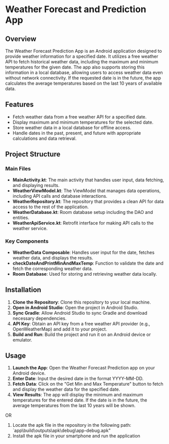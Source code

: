 # Weather Forecast and Prediction App

## Overview

The Weather Forecast Prediction App is an Android application designed to provide weather information for a specified date. It utilizes a free weather API to fetch historical weather data, including the maximum and minimum temperatures for the given date. The app also supports storing this information in a local database, allowing users to access weather data even without network connectivity. If the requested date is in the future, the app calculates the average temperatures based on the last 10 years of available data.

## Features

- Fetch weather data from a free weather API for a specified date.
- Display maximum and minimum temperatures for the selected date.
- Store weather data in a local database for offline access.
- Handle dates in the past, present, and future with appropriate calculations and data retrieval.

## Project Structure

### Main Files

- **MainActivity.kt**: The main activity that handles user input, data fetching, and displaying results.
- **WeatherViewModel.kt**: The ViewModel that manages data operations, including API calls and database interactions.
- **WeatherRepository.kt**: The repository that provides a clean API for data access to the rest of the application.
- **WeatherDatabase.kt**: Room database setup including the DAO and entities.
- **WeatherApiService.kt**: Retrofit interface for making API calls to the weather service.

### Key Components

- **WeatherData Composable**: Handles user input for the date, fetches weather data, and displays the results.
- **checkDateAndPrintMinAndMaxTemp**: Function to validate the date and fetch the corresponding weather data.
- **Room Database**: Used for storing and retrieving weather data locally.

## Installation

1. **Clone the Repository**: Clone this repository to your local machine.
2. **Open in Android Studio**: Open the project in Android Studio.
3. **Sync Gradle**: Allow Android Studio to sync Gradle and download necessary dependencies.
4. **API Key**: Obtain an API key from a free weather API provider (e.g., OpenWeatherMap) and add it to your project.
5. **Build and Run**: Build the project and run it on an Android device or emulator.

## Usage

1. **Launch the App**: Open the Weather Forecast Prediction app on your Android device.
2. **Enter Date**: Input the desired date in the format YYYY-MM-DD.
3. **Fetch Data**: Click on the "Get Min and Max Temperature" button to fetch and display the weather data for the specified date.
4. **View Results**: The app will display the minimum and maximum temperatures for the entered date. If the date is in the future, the average temperatures from the last 10 years will be shown.

OR

1. Locate the apk file in the repository in the following path: `app\build\outputs\apk\debug\app-debug.apk"
2. Install the apk file in your smartphone and run the application
